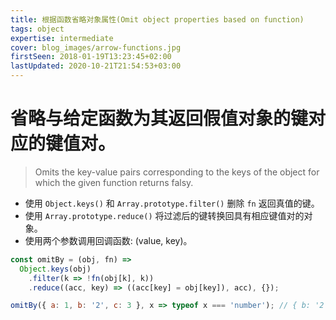 ```yaml
---
title: 根据函数省略对象属性(Omit object properties based on function)
tags: object
expertise: intermediate
cover: blog_images/arrow-functions.jpg
firstSeen: 2018-01-19T13:23:45+02:00
lastUpdated: 2020-10-21T21:54:53+03:00
---
```


# 省略与给定函数为其返回假值对象的键对应的键值对。
> Omits the key-value pairs corresponding to the keys of the object for which the given function returns falsy.

- 使用 `Object.keys()` 和 `Array.prototype.filter()` 删除 `fn` 返回真值的键。
- 使用 `Array.prototype.reduce()` 将过滤后的键转换回具有相应键值对的对象。
- 使用两个参数调用回调函数: (value, key)。

```js
const omitBy = (obj, fn) =>
  Object.keys(obj)
    .filter(k => !fn(obj[k], k))
    .reduce((acc, key) => ((acc[key] = obj[key]), acc), {});
```

```js
omitBy({ a: 1, b: '2', c: 3 }, x => typeof x === 'number'); // { b: '2' }
```
